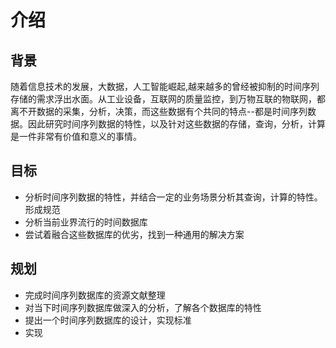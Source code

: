 # 介绍

## 背景

随着信息技术的发展，大数据，人工智能崛起,越来越多的曾经被抑制的时间序列存储的需求浮出水面。从工业设备，互联网的质量监控，到万物互联的物联网，都离不开数据的采集，分析，决策，而这些数据有个共同的特点--都是时间序列数据。因此研究时间序列数据的特性，以及针对这些数据的存储，查询，分析，计算是一件非常有价值和意义的事情。

## 目标

- 分析时间序列数据的特性，并结合一定的业务场景分析其查询，计算的特性。形成规范
- 分析当前业界流行的时间数据库
- 尝试着融合这些数据库的优劣，找到一种通用的解决方案

## 规划

-  完成时间序列数据库的资源文献整理
-  对当下时间序列数据库做深入的分析，了解各个数据库的特性
-  提出一个时间序列数据库的设计，实现标准
-  实现